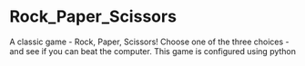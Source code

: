 # Rock_Paper_Scissors
A classic game - Rock, Paper, Scissors! Choose one of the three choices - and see if you can beat the computer.
This game is configured using python
